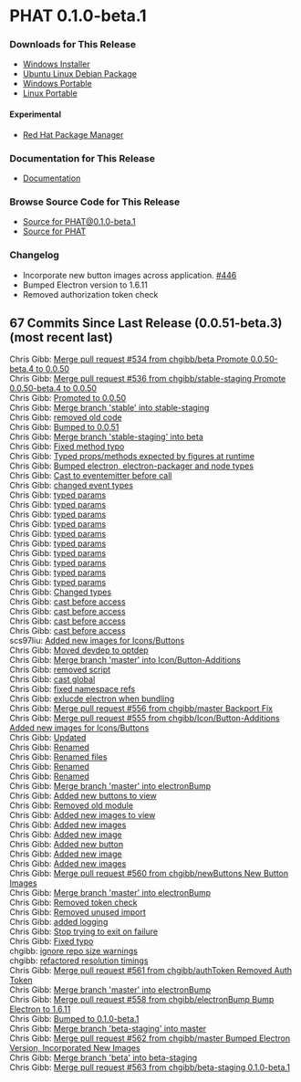 # PHAT 0.1.0-beta.1
### Downloads for This Release
* [Windows Installer](https://github.com/chgibb/PHAT/releases/download/0.1.0-beta.1/phat-win32-x64-setup.exe)  
* [Ubuntu Linux Debian Package](https://github.com/chgibb/PHAT/releases/download/0.1.0-beta.1/phat_0.1.0.beta.1_amd64.deb)  
* [Windows Portable](https://github.com/chgibb/PHAT/releases/download/0.1.0-beta.1/phat-win32-x64-portable.zip)  
* [Linux Portable](https://github.com/chgibb/PHAT/releases/download/0.1.0-beta.1/phat-linux-x64-portable.tar.gz)
#### Experimental
* [Red Hat Package Manager](https://github.com/chgibb/PHAT/releases/download/0.1.0-beta.1/phat-0.1.0-beta.1.x86_64.rpm)

### Documentation for This Release
* [Documentation](https://chgibb.github.io/PHATDocs/docs/releases/0.1.0-beta.1/home)

### Browse Source Code for This Release
* [Source for PHAT@0.1.0-beta.1](https://github.com/chgibb/PHAT/tree/0.1.0-beta.1)
* [Source for PHAT](https://github.com/chgibb/PHAT)

### Changelog
* Incorporate new button images across application. [#446](https://github.com/chgibb/PHAT/issues/446)
* Bumped Electron version to 1.6.11
* Removed authorization token check  
## 67 Commits Since Last Release (0.0.51-beta.3) (most recent last)  
Chris Gibb: [Merge pull request #534 from chgibb/beta  Promote 0.0.50-beta.4 to 0.0.50](https://github.com/chgibb/PHAT/commit/53d6434035e9958edbde19ea11b2e08b54af1774)  
Chris Gibb: [Merge pull request #536 from chgibb/stable-staging  Promote 0.0.50-beta.4 to 0.0.50](https://github.com/chgibb/PHAT/commit/301a65299e12951a726ef4b00109e2dbc2dd68d1)  
Chris Gibb: [Promoted to 0.0.50](https://github.com/chgibb/PHAT/commit/8f3e237282b5337355782b04f4fe22c8ad9e3dbc)  
Chris Gibb: [Merge branch 'stable' into stable-staging](https://github.com/chgibb/PHAT/commit/cc14637e3aa799692f41bb368b0278bf5f37a3b1)  
Chris Gibb: [removed old code](https://github.com/chgibb/PHAT/commit/b400b96ebcd11808cf8c97142fa4b867c7d59463)  
Chris Gibb: [Bumped to 0.0.51](https://github.com/chgibb/PHAT/commit/e0207d39d58010479ebbf63e72fbc2d15ba37eed)  
Chris Gibb: [Merge branch 'stable-staging' into beta](https://github.com/chgibb/PHAT/commit/de543f9e6117af2cc73d82145bdab447e15a0be5)  
Chris Gibb: [Fixed method typo](https://github.com/chgibb/PHAT/commit/5e4def20f06993390350356ad1646768f610416a)  
Chris Gibb: [Typed props/methods expected by figures at runtime](https://github.com/chgibb/PHAT/commit/6effc37e9b4616a0f774b8391459345845510409)  
Chris Gibb: [Bumped electron, electron-packager and node types](https://github.com/chgibb/PHAT/commit/5aa9d96ff6331412347a3958407d032fc96c1068)  
Chris Gibb: [Cast to eventemitter before call](https://github.com/chgibb/PHAT/commit/53d6714ca65739f1eea25e65a5e7aadb3264beda)  
Chris Gibb: [changed event types](https://github.com/chgibb/PHAT/commit/f8ee1c1f3292ebac831c9b739c78ad73796f960a)  
Chris Gibb: [typed params](https://github.com/chgibb/PHAT/commit/38d176ab3caa7400fee771605b2a2e5130f5a345)  
Chris Gibb: [typed params](https://github.com/chgibb/PHAT/commit/4df8f9765d8c0c55a756bfc88bb50adb6b2680f0)  
Chris Gibb: [typed params](https://github.com/chgibb/PHAT/commit/667c9b53760efa2da32da816fa21425b7cd542bc)  
Chris Gibb: [typed params](https://github.com/chgibb/PHAT/commit/b384e0905ce5f1fbf41a39d67d4c5f806ef1abc3)  
Chris Gibb: [typed params](https://github.com/chgibb/PHAT/commit/515b9ecf1c1834013885df62335a747c760cb576)  
Chris Gibb: [typed params](https://github.com/chgibb/PHAT/commit/1e57d08a38b186232626c195e0104563a32259a5)  
Chris Gibb: [typed params](https://github.com/chgibb/PHAT/commit/f83c6e0da61125c85eaaa5c52134b20f9f552be8)  
Chris Gibb: [typed params](https://github.com/chgibb/PHAT/commit/ad2a211bd9c05350304a4728698497c774ef82cc)  
Chris Gibb: [typed params](https://github.com/chgibb/PHAT/commit/a4cc246c1a8252f3b17302d08fcf1d13d478876c)  
Chris Gibb: [typed params](https://github.com/chgibb/PHAT/commit/97a93e05a85f4b87b0fe72e1569d14da8c6a2f80)  
Chris Gibb: [Changed types](https://github.com/chgibb/PHAT/commit/cece1258009e0e8c97e25e11d30fde1a5b046e14)  
Chris Gibb: [cast before access](https://github.com/chgibb/PHAT/commit/52b7dcaed977d173907ba515cf941180c5ba08e0)  
Chris Gibb: [cast before access](https://github.com/chgibb/PHAT/commit/8f6a9904cf4dfd39ed7fff4431ddb3f0592ab22f)  
Chris Gibb: [cast before access](https://github.com/chgibb/PHAT/commit/358bb50f4c4c9bde079ea966edcafcc8eb089431)  
Chris Gibb: [cast before access](https://github.com/chgibb/PHAT/commit/1814adfbfb03e55fc4086cc7f66a588f3ed6f999)  
scs97liu: [Added new images for Icons/Buttons](https://github.com/chgibb/PHAT/commit/32e89907e0286a3a4192b51fef6643062a0da0d8)  
Chris Gibb: [Moved devdep to optdep](https://github.com/chgibb/PHAT/commit/77198d259f7647a061d0f2b81fef76872fd6ceef)  
Chris Gibb: [Merge branch 'master' into Icon/Button-Additions](https://github.com/chgibb/PHAT/commit/92768f2e3ce9b5c8b8fadc69efff79e97493bd7d)  
Chris Gibb: [removed script](https://github.com/chgibb/PHAT/commit/0068da4f43a0aa7be85d34bf056c1cf1205a7179)  
Chris Gibb: [cast global](https://github.com/chgibb/PHAT/commit/8109093283917972eba048f644d6b4d5aa309916)  
Chris Gibb: [fixed namespace refs](https://github.com/chgibb/PHAT/commit/2da28df5ab50f4e79c283949ec3cfc5c29f03e1e)  
Chris Gibb: [exlucde  electron when bundling](https://github.com/chgibb/PHAT/commit/77a325b29890d7027e10104ac2efc3aef229f765)  
Chris Gibb: [Merge pull request #556 from chgibb/master  Backport Fix](https://github.com/chgibb/PHAT/commit/0e50cb1ea4a99f29786459c15675b6685905667a)  
Chris Gibb: [Merge pull request #555 from chgibb/Icon/Button-Additions  Added new images for Icons/Buttons](https://github.com/chgibb/PHAT/commit/b976e1f1c98852fd736621eefa79d656f93b348a)  
Chris Gibb: [Updated](https://github.com/chgibb/PHAT/commit/2a51a97a88d050fdfbdf768a3e5b8ff7fd0de2cf)  
Chris Gibb: [Renamed](https://github.com/chgibb/PHAT/commit/6505f3b4c89bb11700700f9af96899fd7de9dc4b)  
Chris Gibb: [Renamed files](https://github.com/chgibb/PHAT/commit/8bf79f0b51fab410dc3de40de6bc1264798325f0)  
Chris Gibb: [Renamed](https://github.com/chgibb/PHAT/commit/0874f780877c0993b6189d993e67f8f77833fc45)  
Chris Gibb: [Renamed](https://github.com/chgibb/PHAT/commit/70d6e2ec734d6af8ceb3fa284f4cf00d092b8fa8)  
Chris Gibb: [Merge branch 'master' into electronBump](https://github.com/chgibb/PHAT/commit/41f26f5d364cb179150239be9ec9e0d7dbd556c1)  
Chris Gibb: [Added new buttons to view](https://github.com/chgibb/PHAT/commit/3ac3bac0c4038953744a72c9a1676a40a59e8c16)  
Chris Gibb: [Removed old module](https://github.com/chgibb/PHAT/commit/e886ed2e0db20229b6eb945f730bab05c6aea70c)  
Chris Gibb: [Added new images to view](https://github.com/chgibb/PHAT/commit/d4dbad8413c7a9820673ddddf3d7599351d93563)  
Chris Gibb: [Added new images](https://github.com/chgibb/PHAT/commit/3ceeee4a70f4665b389b38b1be6501b18e47064b)  
Chris Gibb: [Added new image](https://github.com/chgibb/PHAT/commit/bc36195ea6b34838100922be7ed8c5a416d66403)  
Chris Gibb: [Added new button](https://github.com/chgibb/PHAT/commit/601bf07f7e37e64fcd229d1d40d8ff47a36dad82)  
Chris Gibb: [Added new image](https://github.com/chgibb/PHAT/commit/dee5385b224b740f796e68c2ef7ec03abd6737d5)  
Chris Gibb: [Added new images](https://github.com/chgibb/PHAT/commit/3b4476492d4313a704cf97544de04a622eb823a3)  
Chris Gibb: [Merge pull request #560 from chgibb/newButtons  New Button Images](https://github.com/chgibb/PHAT/commit/063ca7f0fdf2bc60ebbfeeb4c60f5dbf100016f2)  
Chris Gibb: [Merge branch 'master' into electronBump](https://github.com/chgibb/PHAT/commit/646a7718b8b873839b790c9c5b977d330c048442)  
Chris Gibb: [Removed token check](https://github.com/chgibb/PHAT/commit/d13729a61029ed58392fd53be382f79fad2cf9ce)  
Chris Gibb: [Removed unused import](https://github.com/chgibb/PHAT/commit/04fb9bfdf0df323fbed2f2c87e4eb53f0dfe2a32)  
Chris Gibb: [added logging](https://github.com/chgibb/PHAT/commit/bf858b7de5124bb6008fde9190c7ec0518f1b332)  
Chris Gibb: [Stop trying to exit on failure](https://github.com/chgibb/PHAT/commit/45be6c87d002c32ab72c9db39bf303d619da5148)  
Chris Gibb: [Fixed typo](https://github.com/chgibb/PHAT/commit/f43219af1f4ad7366e65afbd4da95558b18de05e)  
chgibb: [ignore repo size warnings](https://github.com/chgibb/PHAT/commit/6f62b8a506fc88f9a487ea4eb4b96f145d5ce4f3)  
chgibb: [refactored resolution timings](https://github.com/chgibb/PHAT/commit/86ad410f0e07b047074676bfe604f12a4fdb3f33)  
Chris Gibb: [Merge pull request #561 from chgibb/authToken  Removed Auth Token](https://github.com/chgibb/PHAT/commit/50b97b8d90c22edb363c43c49c062193a38ad2a2)  
Chris Gibb: [Merge branch 'master' into electronBump](https://github.com/chgibb/PHAT/commit/19edfd492421cceeeaadf034353e94caff9351e2)  
Chris Gibb: [Merge pull request #558 from chgibb/electronBump  Bump Electron to 1.6.11](https://github.com/chgibb/PHAT/commit/f58a255771e28d462a8ba407e6d1cb37ea93f5b9)  
Chris Gibb: [Bumped to 0.1.0-beta.1](https://github.com/chgibb/PHAT/commit/57ac250e30f61f3037b220f31215ecbb4327a41b)  
Chris Gibb: [Merge branch 'beta-staging' into master](https://github.com/chgibb/PHAT/commit/6ac0e084f42dbd0f9e9941ba33c6a865ca765eff)  
Chris Gibb: [Merge pull request #562 from chgibb/master  Bumped Electron Version, Incorporated New Images](https://github.com/chgibb/PHAT/commit/5417ee53230ebb5ffaae8fcaaa0fdbdb3d27c710)  
Chris Gibb: [Merge branch 'beta' into beta-staging](https://github.com/chgibb/PHAT/commit/176a0d21406fd9b4a532e3cf4593d06e89d344d7)  
Chris Gibb: [Merge pull request #563 from chgibb/beta-staging  0.1.0-beta.1](https://github.com/chgibb/PHAT/commit/3e6599ac21416d5a03b5c29e1a80a839904c631b)  

